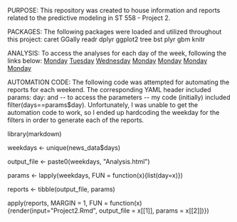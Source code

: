 PURPOSE:
This repository was created to house information and reports related to the predictive modeling in ST 558 - Project 2. 

PACKAGES:
The following packages were loaded and utilized throughout this project:
caret
GGally
readr
dplyr
ggplot2
tree
bst
plyr
gbm
knitr

ANALYSIS:
To access the analyses for each day of the week, following the links below:
[Monday](Project2.md)
[Tuesday](Tuesday.md)
[Wednesday](Wednesday.md)
[Monday](Project2.md)
[Monday](Project2.md)
[Monday](Project2.md)
[Monday](Project2.md)

AUTOMATION CODE:
The following code was attempted for automating the reports for each weekend. The corresponding YAML header included params: day: and -- to access the parameters -- my code (initially) included filter(days==params$day). Unfortunately, I was unable to get the automation code to work, so I ended up hardcoding the weekday for the filters in order to generate each of the reports. 

library(markdown)

weekdays <- unique(news_data$days)

output_file <- paste0(weekdays, "Analysis.html")

params <- lapply(weekdays, FUN = function(x){list(day=x)})

reports <- tibble(output_file, params)

apply(reports, MARGIN = 1, FUN = function(x){render(input="Project2.Rmd",
                                                    output_file = x[[1]], params = x[[2]])})
